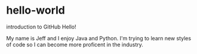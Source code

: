# hello-world
introduction to GitHub
Hello!

My name is Jeff and I enjoy Java and Python.
I'm trying to learn new styles of code so I can become more proficent in the industry.
